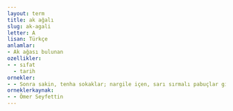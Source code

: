 ```yaml
---
layout: term
title: ak ağalı
slug: ak-agali
letter: A
lisan: Türkçe
anlamlar:
- Ak ağası bulunan
ozellikler:
- - sıfat
  - tarih
ornekler:
- - Sonra sakin, tenha sokaklar; nargile içen, sarı sırmalı pabuçlar giyen, sakız çiğneyen hanımlar; yüksek duvarlı, kalın kafesli, siyah bekçili, ak ağalı haremler!
orneklerkaynak:
- - Ömer Seyfettin
---
```

